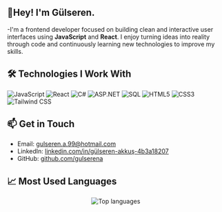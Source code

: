 ## 👋Hey! I'm Gülseren.

-I'm a frontend developer focused on building clean and interactive user interfaces using **JavaScript** and **React**. I enjoy turning ideas into reality through code and continuously learning new technologies to improve my skills.

## 🛠️ Technologies I Work With

![JavaScript](https://img.shields.io/badge/-JavaScript-black?style=flat-square&logo=javascript)
![React](https://img.shields.io/badge/-React-black?style=flat-square&logo=react)
![C#](https://img.shields.io/badge/-CSharp-239120?style=flat-square&logo=c-sharp&logoColor=white)
![ASP.NET](https://img.shields.io/badge/-ASP.NET-512BD4?style=flat-square&logo=.net&logoColor=white)
![SQL](https://img.shields.io/badge/-SQL-4479A1?style=flat-square&logo=mysql&logoColor=white)
![HTML5](https://img.shields.io/badge/-HTML5-E34F26?style=flat-square&logo=html5&logoColor=white)
![CSS3](https://img.shields.io/badge/-CSS3-1572B6?style=flat-square&logo=css3)
![Tailwind CSS](https://img.shields.io/badge/-TailwindCSS-06B6D4?style=flat-square&logo=tailwind-css)

## 📫 Get in Touch

- Email: gulseren.a.99@hotmail.com
- LinkedIn: [linkedin.com/in/gülseren-akkuş-4b3a18207](https://www.linkedin.com/in/gülseren-akkuş-4b3a18207/)
- GitHub: [github.com/gulserena](https://github.com/gulserena)


## 📈 Most Used Languages

<p align="center">
  <img src="https://github-readme-stats.vercel.app/api/top-langs/?username=gulserena&layout=compact&theme=radical" alt="Top languages" />
</p>

